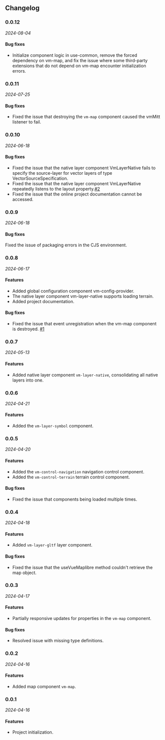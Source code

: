## Changelog

### 0.0.12

_2024-08-04_

#### Bug fixes

- Initialize component logic in use-common, remove the forced dependency on vm-map, and fix the issue where some third-party extensions that do not depend on vm-map encounter initialization errors.

### 0.0.11

_2024-07-25_

#### Bug fixes

- Fixed the issue that destroying the `vm-map` component caused the vmMitt listener to fail.

### 0.0.10

_2024-06-18_

#### Bug fixes

- Fixed the issue that the native layer component VmLayerNative fails to specify the source-layer for vector layers of type VectorSourceSpecification.
- Fixed the issue that the native layer component VmLayerNative repeatedly listens to the layout property.[#2](https://github.com/meteosci/vue-maplibre/issues/2)
- Fixed the issue that the online project documentation cannot be accessed.

### 0.0.9

_2024-06-18_

#### Bug fixes

Fixed the issue of packaging errors in the CJS environment.

### 0.0.8

_2024-06-17_

#### Features

- Added global configuration component vm-config-provider.
- The native layer component vm-layer-native supports loading terrain.
- Added project documentation.

#### Bug fixes

- Fixed the issue that event unregistration when the vm-map component is destroyed. [#1](https://github.com/meteosci/vue-maplibre/issues/1)

### 0.0.7

_2024-05-13_

#### Features

- Added native layer component `vm-layer-native`, consolidating all native layers into one.

### 0.0.6

_2024-04-21_

#### Features

- Added the `vm-layer-symbol` component.

### 0.0.5

_2024-04-20_

#### Features

- Added the `vm-control-navigation` navigation control component.
- Added the `vm-control-terrain` terrain control component.

#### Bug fixes

- Fixed the issue that components being loaded multiple times.

### 0.0.4

_2024-04-18_

#### Features

- Added `vm-layer-gltf` layer component.

#### Bug fixes

- Fixed the issue that the useVueMaplibre method couldn't retrieve the map object.

### 0.0.3

_2024-04-17_

#### Features

- Partially responsive updates for properties in the `vm-map` component.

#### Bug fixes

- Resolved issue with missing type definitions.

### 0.0.2

_2024-04-16_

#### Features

- Added map component `vm-map`.

### 0.0.1

_2024-04-16_

#### Features

- Project initialization.
